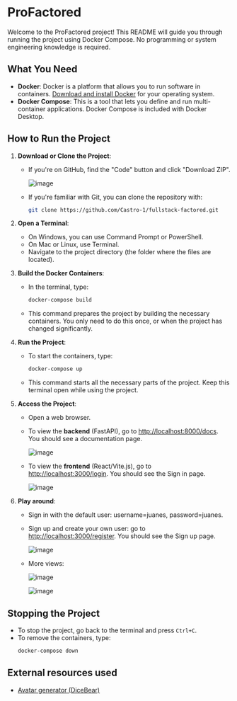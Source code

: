 # ProFactored

Welcome to the ProFactored project! This README will guide you through running the project using Docker Compose. No programming or system engineering knowledge is required.

## What You Need

- **Docker**: Docker is a platform that allows you to run software in containers. [Download and install Docker](https://docs.docker.com/get-docker/) for your operating system.
- **Docker Compose**: This is a tool that lets you define and run multi-container applications. Docker Compose is included with Docker Desktop.

## How to Run the Project

1. **Download or Clone the Project**:
   - If you're on GitHub, find the "Code" button and click "Download ZIP".
     
     ![image](https://github.com/Castro-1/fullstack-factored/assets/82610906/c12e9a12-8d05-4e86-ad87-b583703e62f1)

   - If you're familiar with Git, you can clone the repository with:
     ```bash
     git clone https://github.com/Castro-1/fullstack-factored.git
     ```

2. **Open a Terminal**:
   - On Windows, you can use Command Prompt or PowerShell.
   - On Mac or Linux, use Terminal.
   - Navigate to the project directory (the folder where the files are located).

3. **Build the Docker Containers**:
   - In the terminal, type:
     ```bash
     docker-compose build
     ```
   - This command prepares the project by building the necessary containers. You only need to do this once, or when the project has changed significantly.

4. **Run the Project**:
   - To start the containers, type:
     ```bash
     docker-compose up
     ```
   - This command starts all the necessary parts of the project. Keep this terminal open while using the project.

5. **Access the Project**:
   - Open a web browser.
   - To view the **backend** (FastAPI), go to [http://localhost:8000/docs](http://localhost:8000/docs). You should see a documentation page.
     
     ![image](https://github.com/Castro-1/fullstack-factored/assets/82610906/0544eadb-7f5b-4293-85f5-cdefce195607)

   - To view the **frontend** (React/Vite.js), go to [http://localhost:3000/login](http://localhost:3000/login). You should see the Sign in page.
  
     ![image](https://github.com/Castro-1/fullstack-factored/assets/82610906/ac50af99-30a2-412d-8dae-a5af2647c0a6)


5. **Play around**:
   - Sign in with the default user: username=juanes, password=juanes.
   - Sign up and create your own user: go to [http://localhost:3000/register](http://localhost:3000/register). You should see the Sign up page.
  
     ![image](https://github.com/Castro-1/fullstack-factored/assets/82610906/069f4ef4-bd03-4415-81bc-321a21c36041)
  
   - More views:
  
     ![image](https://github.com/Castro-1/fullstack-factored/assets/82610906/8c75a8d1-0a98-48f2-a718-10ebf738c1e7)

     ![image](https://github.com/Castro-1/fullstack-factored/assets/82610906/15056136-643f-45a4-8a2c-3d569cd5cb6e)

      
## Stopping the Project

- To stop the project, go back to the terminal and press `Ctrl+C`.
- To remove the containers, type:
  ```bash
  docker-compose down
  ```

## External resources used

- [Avatar generator (DiceBear)](https://www.dicebear.com/)

